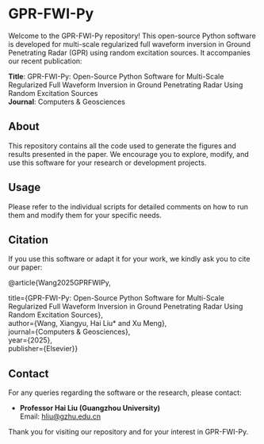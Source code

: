 # GPR-FWI-Py

Welcome to the GPR-FWI-Py repository! This open-source Python software is developed for multi-scale regularized full waveform inversion in Ground Penetrating Radar (GPR) using random excitation sources. It accompanies our recent publication:

**Title**: GPR-FWI-Py: Open-Source Python Software for Multi-Scale Regularized Full Waveform Inversion in Ground Penetrating Radar Using Random Excitation Sources  
**Journal**: Computers & Geosciences  

## About
This repository contains all the code used to generate the figures and results presented in the paper. We encourage you to explore, modify, and use this software for your research or development projects.

## Usage
Please refer to the individual scripts for detailed comments on how to run them and modify them for your specific needs.

## Citation
If you use this software or adapt it for your work, we kindly ask you to cite our paper:

@article{Wang2025GPRFWIPy, 

title={GPR-FWI-Py: Open-Source Python Software for Multi-Scale Regularized Full Waveform Inversion in Ground Penetrating Radar Using Random Excitation Sources},  
author={Wang, Xiangyu, Hai Liu* and Xu Meng},  
journal={Computers & Geosciences},  
year={2025},  
publisher={Elsevier}}

## Contact
For any queries regarding the software or the research, please contact:
- **Professor Hai Liu (Guangzhou University)**  
  Email: [hliu@gzhu.edu.cn](mailto:hliu@gzhu.edu.cn)

Thank you for visiting our repository and for your interest in GPR-FWI-Py.
